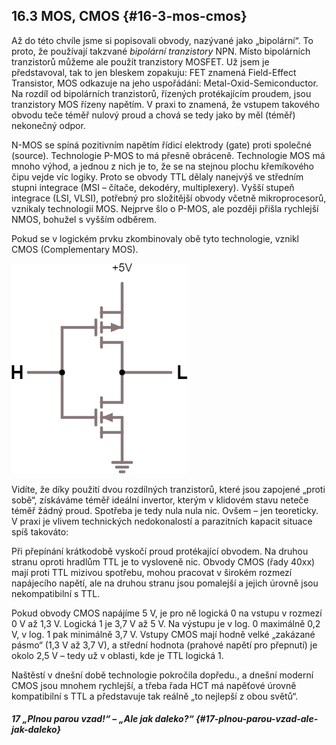 ## 16.3 MOS, CMOS {#16-3-mos-cmos}

Až do této chvíle jsme si popisovali obvody, nazývané jako „bipolární“. To proto, že používají takzvané _bipolární tranzistory_ NPN. Místo bipolárních tranzistorů můžeme ale použít tranzistory MOSFET. Už jsem je představoval, tak to jen bleskem zopakuju: FET znamená Field-Effect Transistor, MOS odkazuje na jeho uspořádání: Metal-Oxid-Semiconductor. Na rozdíl od bipolárních tranzistorů, řízených protékajícím proudem, jsou tranzistory MOS řízeny napětím. V praxi to znamená, že vstupem takového obvodu teče téměř nulový proud a chová se tedy jako by měl (téměř) nekonečný odpor.

N-MOS se spíná pozitivním napětím řídicí elektrody (gate) proti společné (source). Technologie P-MOS to má přesně obráceně. Technologie MOS má mnoho výhod, a jednou z nich je to, že se na stejnou plochu křemíkového čipu vejde víc logiky. Proto se obvody TTL dělaly nanejvýš ve středním stupni integrace (MSI – čítače, dekodéry, multiplexery). Vyšší stupeň integrace (LSI, VLSI), potřebný pro složitější obvody včetně mikroprocesorů, vznikaly technologií MOS. Nejprve šlo o P-MOS, ale později přišla rychlejší NMOS, bohužel s vyšším odběrem.

Pokud se v logickém prvku zkombinovaly obě tyto technologie, vznikl CMOS (Complementary MOS).

![196-1.png](../images/000262.png)

Vidíte, že díky použití dvou rozdílných tranzistorů, které jsou zapojené „proti sobě“, získáváme téměř ideální invertor, kterým v klidovém stavu neteče téměř žádný proud. Spotřeba je tedy nula nula nic. Ovšem – jen teoreticky. V praxi je vlivem technických nedokonalostí a parazitních kapacit situace spíš takováto:

Při přepínání krátkodobě vyskočí proud protékající obvodem. Na druhou stranu oproti hradlům TTL je to vysloveně nic. Obvody CMOS (řady 40xx) mají proti TTL mizivou spotřebu, mohou pracovat v širokém rozmezí napájecího napětí, ale na druhou stranu jsou pomalejší a jejich úrovně jsou nekompatibilní s TTL.

Pokud obvody CMOS napájíme 5 V, je pro ně logická 0 na vstupu v rozmezí 0 V až 1,3 V. Logická 1 je 3,7 V až 5 V. Na výstupu je v log. 0 maximálně 0,2 V, v log. 1 pak minimálně 3,7 V. Vstupy CMOS mají hodně velké „zakázané pásmo“ (1,3 V až 3,7 V), a střední hodnota (prahové napětí pro přepnutí) je okolo 2,5 V – tedy už v oblasti, kde je TTL logická 1.

Naštěstí v dnešní době technologie pokročila dopředu., a dnešní moderní CMOS jsou mnohem rychlejší, a třeba řada HCT má napěťové úrovně kompatibilní s TTL a představuje tak reálně „to nejlepší z obou světů“.

##### 17 „Plnou parou vzad!“ – „Ale jak daleko?“ {#17-plnou-parou-vzad-ale-jak-daleko}
